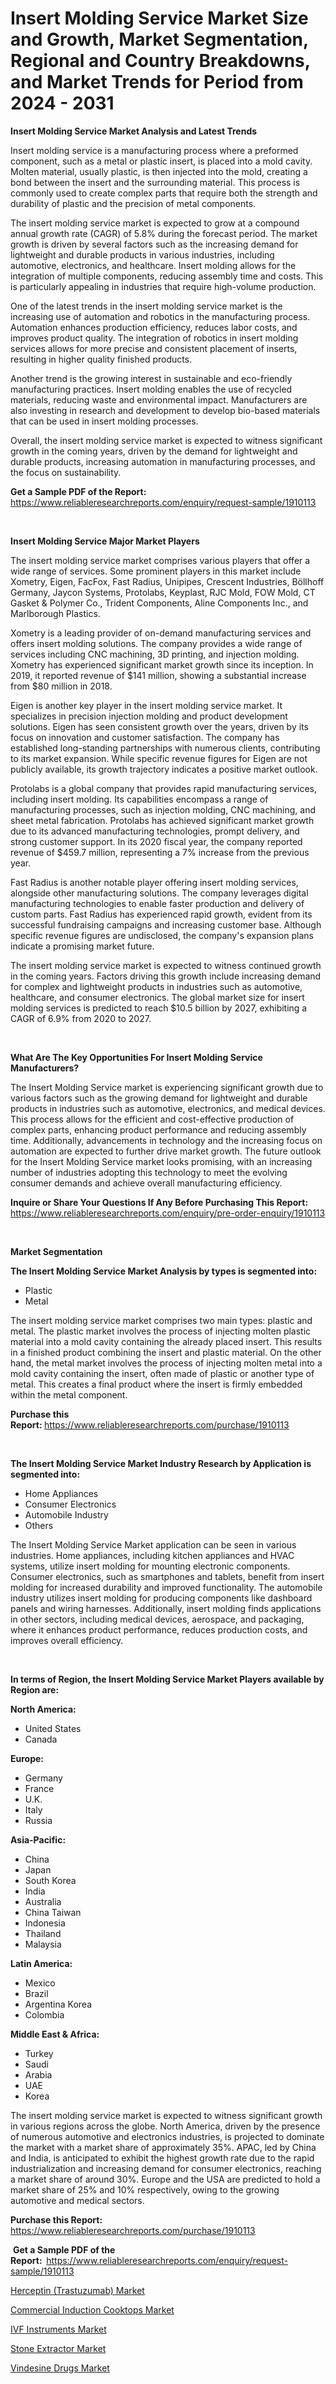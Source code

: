 <p><h1>Insert Molding Service Market Size and Growth, Market Segmentation, Regional and Country Breakdowns, and Market Trends for Period from 2024 -  2031</h1></p><p><strong>Insert Molding Service Market Analysis and Latest Trends</strong></p>
<p><p>Insert molding service is a manufacturing process where a preformed component, such as a metal or plastic insert, is placed into a mold cavity. Molten material, usually plastic, is then injected into the mold, creating a bond between the insert and the surrounding material. This process is commonly used to create complex parts that require both the strength and durability of plastic and the precision of metal components.</p><p>The insert molding service market is expected to grow at a compound annual growth rate (CAGR) of 5.8% during the forecast period. The market growth is driven by several factors such as the increasing demand for lightweight and durable products in various industries, including automotive, electronics, and healthcare. Insert molding allows for the integration of multiple components, reducing assembly time and costs. This is particularly appealing in industries that require high-volume production.</p><p>One of the latest trends in the insert molding service market is the increasing use of automation and robotics in the manufacturing process. Automation enhances production efficiency, reduces labor costs, and improves product quality. The integration of robotics in insert molding services allows for more precise and consistent placement of inserts, resulting in higher quality finished products.</p><p>Another trend is the growing interest in sustainable and eco-friendly manufacturing practices. Insert molding enables the use of recycled materials, reducing waste and environmental impact. Manufacturers are also investing in research and development to develop bio-based materials that can be used in insert molding processes.</p><p>Overall, the insert molding service market is expected to witness significant growth in the coming years, driven by the demand for lightweight and durable products, increasing automation in manufacturing processes, and the focus on sustainability.</p></p>
<p><strong>Get a Sample PDF of the Report:&nbsp;</strong> <a href="https://www.reliableresearchreports.com/enquiry/request-sample/1910113">https://www.reliableresearchreports.com/enquiry/request-sample/1910113</a></p>
<p>&nbsp;</p>
<p><strong>Insert Molding Service Major Market Players</strong></p>
<p><p>The insert molding service market comprises various players that offer a wide range of services. Some prominent players in this market include Xometry, Eigen, FacFox, Fast Radius, Unipipes, Crescent Industries, Böllhoff Germany, Jaycon Systems, Protolabs, Keyplast, RJC Mold, FOW Mold, CT Gasket & Polymer Co., Trident Components, Aline Components Inc., and Marlborough Plastics.</p><p>Xometry is a leading provider of on-demand manufacturing services and offers insert molding solutions. The company provides a wide range of services including CNC machining, 3D printing, and injection molding. Xometry has experienced significant market growth since its inception. In 2019, it reported revenue of $141 million, showing a substantial increase from $80 million in 2018.</p><p>Eigen is another key player in the insert molding service market. It specializes in precision injection molding and product development solutions. Eigen has seen consistent growth over the years, driven by its focus on innovation and customer satisfaction. The company has established long-standing partnerships with numerous clients, contributing to its market expansion. While specific revenue figures for Eigen are not publicly available, its growth trajectory indicates a positive market outlook.</p><p>Protolabs is a global company that provides rapid manufacturing services, including insert molding. Its capabilities encompass a range of manufacturing processes, such as injection molding, CNC machining, and sheet metal fabrication. Protolabs has achieved significant market growth due to its advanced manufacturing technologies, prompt delivery, and strong customer support. In its 2020 fiscal year, the company reported revenue of $459.7 million, representing a 7% increase from the previous year.</p><p>Fast Radius is another notable player offering insert molding services, alongside other manufacturing solutions. The company leverages digital manufacturing technologies to enable faster production and delivery of custom parts. Fast Radius has experienced rapid growth, evident from its successful fundraising campaigns and increasing customer base. Although specific revenue figures are undisclosed, the company's expansion plans indicate a promising market future.</p><p>The insert molding service market is expected to witness continued growth in the coming years. Factors driving this growth include increasing demand for complex and lightweight products in industries such as automotive, healthcare, and consumer electronics. The global market size for insert molding services is predicted to reach $10.5 billion by 2027, exhibiting a CAGR of 6.9% from 2020 to 2027.</p></p>
<p>&nbsp;</p>
<p><strong>What Are The Key Opportunities For Insert Molding Service Manufacturers?</strong></p>
<p><p>The Insert Molding Service market is experiencing significant growth due to various factors such as the growing demand for lightweight and durable products in industries such as automotive, electronics, and medical devices. This process allows for the efficient and cost-effective production of complex parts, enhancing product performance and reducing assembly time. Additionally, advancements in technology and the increasing focus on automation are expected to further drive market growth. The future outlook for the Insert Molding Service market looks promising, with an increasing number of industries adopting this technology to meet the evolving consumer demands and achieve overall manufacturing efficiency.</p></p>
<p><strong>Inquire or Share Your Questions If Any Before Purchasing This Report:</strong> <a href="https://www.reliableresearchreports.com/enquiry/pre-order-enquiry/1910113">https://www.reliableresearchreports.com/enquiry/pre-order-enquiry/1910113</a></p>
<p>&nbsp;</p>
<p><strong>Market Segmentation</strong></p>
<p><strong>The Insert Molding Service Market Analysis by types is segmented into:</strong></p>
<p><ul><li>Plastic</li><li>Metal</li></ul></p>
<p><p>The insert molding service market comprises two main types: plastic and metal. The plastic market involves the process of injecting molten plastic material into a mold cavity containing the already placed insert. This results in a finished product combining the insert and plastic material. On the other hand, the metal market involves the process of injecting molten metal into a mold cavity containing the insert, often made of plastic or another type of metal. This creates a final product where the insert is firmly embedded within the metal component.</p></p>
<p><strong>Purchase this Report:&nbsp;</strong><a href="https://www.reliableresearchreports.com/purchase/1910113">https://www.reliableresearchreports.com/purchase/1910113</a></p>
<p>&nbsp;</p>
<p><strong>The Insert Molding Service Market Industry Research by Application is segmented into:</strong></p>
<p><ul><li>Home Appliances</li><li>Consumer Electronics</li><li>Automobile Industry</li><li>Others</li></ul></p>
<p><p>The Insert Molding Service Market application can be seen in various industries. Home appliances, including kitchen appliances and HVAC systems, utilize insert molding for mounting electronic components. Consumer electronics, such as smartphones and tablets, benefit from insert molding for increased durability and improved functionality. The automobile industry utilizes insert molding for producing components like dashboard panels and wiring harnesses. Additionally, insert molding finds applications in other sectors, including medical devices, aerospace, and packaging, where it enhances product performance, reduces production costs, and improves overall efficiency.</p></p>
<p>&nbsp;</p>
<p><strong>In terms of Region, the Insert Molding Service Market Players available by Region are:</strong></p>
<p>
    <p> <strong> North America: </strong>
        <ul>
            <li>United States</li>
            <li>Canada</li>
        </ul>
        </p> 
    <p> <strong> Europe: </strong>
        <ul>
            <li>Germany</li>
            <li>France</li>
            <li>U.K.</li>
            <li>Italy</li>
            <li>Russia</li>
        </ul>
        </p> 
    <p> <strong> Asia-Pacific: </strong>
        <ul>
            <li>China</li>
            <li>Japan</li>
            <li>South Korea</li>
            <li>India</li>
            <li>Australia</li>
            <li>China Taiwan</li>
            <li>Indonesia</li>
            <li>Thailand</li>
            <li>Malaysia</li>
        </ul>
        </p> 
    <p> <strong> Latin America: </strong>
        <ul>
            <li>Mexico</li>
            <li>Brazil</li>
            <li>Argentina Korea</li>
            <li>Colombia</li>
        </ul>
        </p> 
    <p> <strong> Middle East & Africa: </strong>
        <ul>
            <li>Turkey</li>
            <li>Saudi</li>
            <li>Arabia</li>
            <li>UAE</li>
            <li>Korea</li>
        </ul>
    </p>
    </p>
<p><p>The insert molding service market is expected to witness significant growth in various regions across the globe. North America, driven by the presence of numerous automotive and electronics industries, is projected to dominate the market with a market share of approximately 35%. APAC, led by China and India, is anticipated to exhibit the highest growth rate due to the rapid industrialization and increasing demand for consumer electronics, reaching a market share of around 30%. Europe and the USA are predicted to hold a market share of 25% and 10% respectively, owing to the growing automotive and medical sectors.</p></p>
<p><strong>Purchase this Report: </strong><a href="https://www.reliableresearchreports.com/purchase/1910113">https://www.reliableresearchreports.com/purchase/1910113</a></p>
<p>&nbsp;<strong>Get a Sample PDF of the Report:&nbsp;&nbsp;</strong><a href="https://www.reliableresearchreports.com/enquiry/request-sample/1910113">https://www.reliableresearchreports.com/enquiry/request-sample/1910113</a></p>
<p><strong></strong></p>
<p><p><a href="https://github.com/rafiirljalcavy/Market-Research-Report-List-1/blob/main/herceptin-trastuzumab-market.md">Herceptin (Trastuzumab) Market</a></p><p><a href="https://medium.com/@joannknox666/commercial-induction-cooktops-market-analysis-its-cagr-market-segmentation-and-global-industry-cbb246d1208c">Commercial Induction Cooktops Market</a></p><p><a href="https://medium.com/@joannknox666/analyzing-ivf-instruments-market-global-industry-perspective-and-forecast-2024-to-2031-530adfc29f84">IVF Instruments Market</a></p><p><a href="https://medium.com/@joannknox666/stone-extractor-market-size-market-outlook-and-market-forecast-2024-to-2031-aac05d2eeb47">Stone Extractor Market</a></p><p><a href="https://github.com/alvaradolanezhpnoeeozz2ue/Market-Research-Report-List-1/blob/main/vindesine-drugs-market.md">Vindesine Drugs Market</a></p></p>
